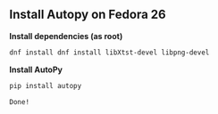 ## Install Autopy on Fedora 26

**Install dependencies (as root)**

```bash
dnf install dnf install libXtst-devel libpng-devel
```

**Install AutoPy**

```bash
pip install autopy
```

`Done!`
